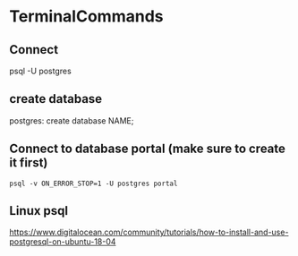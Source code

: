 # TerminalCommands

## Connect

psql -U postgres

## create database

postgres: create database NAME;

## Connect to database portal (make sure to create it first)

````Sh
psql -v ON_ERROR_STOP=1 -U postgres portal
````

## Linux psql

<https://www.digitalocean.com/community/tutorials/how-to-install-and-use-postgresql-on-ubuntu-18-04>
